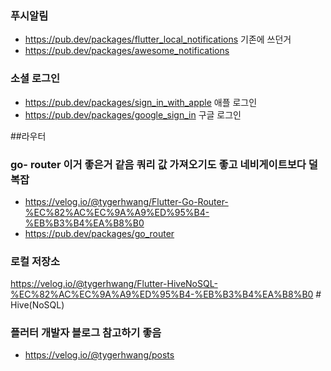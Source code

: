 ### 푸시알림
- https://pub.dev/packages/flutter_local_notifications  기존에 쓰던거
- https://pub.dev/packages/awesome_notifications  

### 소셜 로그인
- https://pub.dev/packages/sign_in_with_apple 애플 로그인
-  https://pub.dev/packages/google_sign_in 구글 로그인

##라우터
### go- router 이거 좋은거 같음 쿼리 값 가져오기도 좋고 네비게이트보다 덜 복잡
- https://velog.io/@tygerhwang/Flutter-Go-Router-%EC%82%AC%EC%9A%A9%ED%95%B4-%EB%B3%B4%EA%B8%B0
- https://pub.dev/packages/go_router


### 로컬 저장소
https://velog.io/@tygerhwang/Flutter-HiveNoSQL-%EC%82%AC%EC%9A%A9%ED%95%B4-%EB%B3%B4%EA%B8%B0  # Hive(NoSQL)

###  플러터 개발자 블로그 참고하기 좋음
- https://velog.io/@tygerhwang/posts